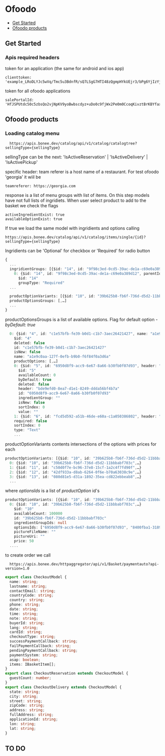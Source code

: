 # Ofoodo

- [Get Started](#get-started)
- [Ofoodo products](#ofoodo-products)

## Get Started

### Apis required headers

token for an application (the same for android and ios app)

```
clienttoken: 'example_LRoDLYJc5wVq/Tmc5u3BdnfR/sQ7LSgG7HTI48zQgmpHYkUEjr3/bPg6YjIzYjIwYTJjODMzNDA4NQ=='
```

token for all ofoodo applications

```
salePortalId: 'HfJSPUtdc50c5zbsQo2vjNpKV9yoBwbscdyz+uDo0c9fjWx2Pe0m0CcoqKivztBrKBYfaxv84X3TNHvhaK5X3w=='
```

## Ofoodo products

### Loading catalog menu

```
  https://apis.bonee.dev/catalog/api/v1/catalog/catalogtree?sellingType={sellingType}
```

sellingType can be the next: 'IsActiveReservation' | 'IsActiveDelivery' | 'IsActivePickup'

specific header:
team referer is a host name of a restaurant. For test ofoodo 'georgia' it wiil be

```
teamreferer: https://georgia.com
```

response is a list of menu groups with list of items. On this step models have not full lists of ingridiets.
When user select product to add to the basket we check the flags

```
activeIngredientExist: true
availableOptionExist: true
```

If true we load the same model with ingridients and options calling

```
https://apis.bonee.dev/catalog/api/v1/catalog/items/single/{id}?sellingType={sellingType}
```
Ingridients can be 'Optional' for checkbox or 'Required' for radio button 
```ts
{
  ...
  ingridientGroups: [{$id: "14", id: "9f98c3ed-0cd5-39ac-de1a-c69e0a389d12", parentId: null,…},…]
    0: {$id: "14", id: "9f98c3ed-0cd5-39ac-de1a-c69e0a389d12", parentId: null,…}
      $id: "14"
      groupType: "Required"
  ...

  productOptionVariants: [{$id: "10", id: "39b625b8-fb6f-736d-d5d2-11bbbabf703c",…},…]
  productOptionsGroups: [,…]
  ... 
}

```
productOptionsGroups is a list of available options. Flag for default option - *byDefault: true*
```ts
  0: {$id: "4", id: "c1e57bfb-fe39-b0d1-c1b7-3aec26421427", name: "a1e9c0aa-127f-0efb-b9b0-f6f84f0a3d6a",…}
    $id: "4"
    deleted: false
    id: "c1e57bfb-fe39-b0d1-c1b7-3aec26421427"
    isNew: false
    name: "a1e9c0aa-127f-0efb-b9b0-f6f84f0a3d6a"
    productOptions: [,…]
    0: {$id: "5", id: "6950d8f9-acc9-6e67-8a66-b30fb0f07d93", header: "bde9efd0-8ea7-d1e1-8249-ddda56bf4b7a",…}
      $id: "5"
      availableCount: 0
      byDefault: true
      deleted: false
      header: "bde9efd0-8ea7-d1e1-8249-ddda56bf4b7a"
      id: "6950d8f9-acc9-6e67-8a66-b30fb0f07d93"
      ingredientGroup: ""
      isNew: false
      sortIndex: 0
      value: ""
    1: {$id: "6", id: "fcd5d592-a51b-46de-e60a-c1a050386802", header: "3c3d1275-f3d4-e488-534d-613bf5d15ff0",…}
    required: false
    sortIndex: 0
    type: "Text"
    ...
```
productOptionVariants contents intersections of the options with prices for each
```ts
productOptionVariants: [{$id: "10", id: "39b625b8-fb6f-736d-d5d2-11bbbabf703c",…},…]
  0: {$id: "10", id: "39b625b8-fb6f-736d-d5d2-11bbbabf703c",…}
  1: {$id: "11", id: "c50d0f7e-bc96-37e8-15cf-1a2c4f7fd90f",…}
  2: {$id: "12", id: "42df933a-d8ab-6264-0f6e-b70a63038c9e",…}
  3: {$id: "13", id: "080d81e5-d31a-1892-35ea-cd822ebbeab8",…}
  ...
```
where _optionsIds_ is a list of _productOption_ id's
```ts
productOptionVariants: [{$id: "10", id: "39b625b8-fb6f-736d-d5d2-11bbbabf703c",…},…]
  0: {$id: "10", id: "39b625b8-fb6f-736d-d5d2-11bbbabf703c",…}
    $id: "10"
    availableCount: 100000
    id: "39b625b8-fb6f-736d-d5d2-11bbbabf703c"
    ingredientGroupIds: null
    optionsIds: ["6950d8f9-acc9-6e67-8a66-b30fb0f07d93", "8400fba1-3189-cb59-3fde-af5591acfbdb"]
    pictureFileName: ""
    pictureUri: ""
    price: 50
  ....
```
to create order we call 
```
  https://apis.bonee.dev/httpaggregator/api/v1/Basket/paymentauto?api-version=1.0
```
```ts
export class CheckoutModel {
  name: string;
  lastname: string;
  contactEmail: string;
  countryCode: string;
  country: string;
  phone: string;
  date: string;
  time: string;
  note: string;
  buyerId: string;
  lang: string;
  cardId: string;
  checkoutType: string;
  successPaymentCallback: string;
  failPaymentCallback: string;
  pendingPaymentCallback: string;
  paymentSystem: string;
  asap: boolean;
  items: IBasketItem[];
}
export class CheckoutReservation extends CheckoutModel {
  guestCount: number;
}
export class CheckoutDelivery extends CheckoutModel {
  state: string;
  city: string;
  street: string;
  zipCode: string;
  address: string;
  fullAddress: string;
  applicationId: string;
  lon: string;
  lat: string;
}


```

## TO DO

